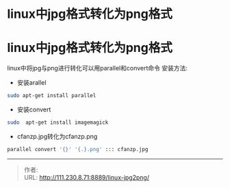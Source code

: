 # linux中jpg格式转化为png格式

# linux中jpg格式转化为png格式
linux中将jpg与png进行转化可以用parallel和convert命令
安装方法:
- 安装arallel
```bash
sudo apt-get install parallel
```
- 安装convert
```bash
sudo  apt-get install imagemagick
```

- cfanzp.jpg转化为cfanzp.png
```bash
parallel convert '{}' '{.}.png' ::: cfanzp.jpg
```


---

> 作者:   
> URL: http://111.230.8.71:8889/linux-jpg2png/  

